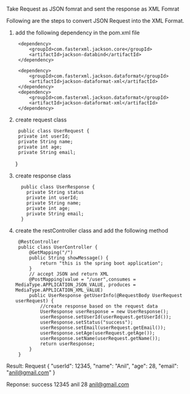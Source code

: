 Take Request as JSON fomrat and sent the response as XML Fomrat 

Following are the steps to convert JSON Request into the XML Format. 


1. add the following dependency in the pom.xml file
   <!-- Jackson Dependency for JSON -->
		<dependency>
			<groupId>com.fasterxml.jackson.core</groupId>
			<artifactId>jackson-databind</artifactId>
		</dependency>

		<dependency>
			<groupId>com.fasterxml.jackson.dataformat</groupId>
			<artifactId>jackson-dataformat-xml</artifactId>
		</dependency>
		<dependency>
			<groupId>com.fasterxml.jackson.dataformat</groupId>
			<artifactId>jackson-dataformat-xml</artifactId>
		</dependency>

2. create request class
   
	    public class UserRequest {
	    private int userId;
	    private String name;
	    private int age;
	    private String email;
	 } 

 3. create response class
	
		  public class UserResponse {
		    private String status
		    private int userId;
		    private String name;
		    private int age;
		    private String email;
		  }



4. create the restController class and add the following method

		@RestController
		public class UserController {
		    @GetMapping("/")
		    public String showMessage() {
		        return "this is the spring boot application";
		    }
		    // accept JSON and return XML
		    @PostMapping(value = "/user",consumes = MediaType.APPLICATION_JSON_VALUE, produces = MediaType.APPLICATION_XML_VALUE)
		    public UserResponse getUserInfo(@RequestBody UserRequest userRequest) {
		        //create response based on the request data
		        UserResponse userResponse = new UserResponse();
		        userResponse.setUserId(userRequest.getUserId());
		        userResponse.setStatus("success");
		        userResponse.setEmail(userRequest.getEmail());
		        userResponse.setAge(userRequest.getAge());
		        userResponse.setName(userRequest.getName());
		        return userResponse;
		    }
		}

Result: 
	Request
	{
	  "userId": 12345,
	  "name": "Anil",
	  "age": 28,
	  "email": "anil@gmail.com"
	}

Reponse: 
	<response>
	    <status>success</status>
	    <userId>12345</userId>
	    <name>anil</name>
	    <age>28</age>
	    <email>anil@gmail.com</email>
	</response>


